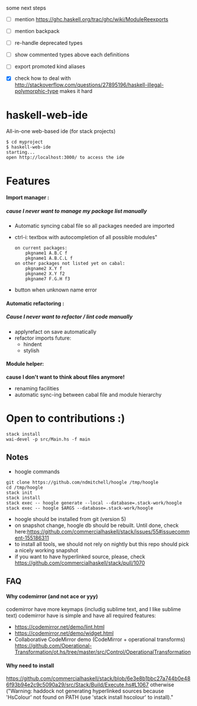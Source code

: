 some next steps
  - [ ] mention https://ghc.haskell.org/trac/ghc/wiki/ModuleReexports
  - [ ] mention backpack
  - [ ] re-handle deprecated types
  - [ ] show commented types above each definitions
  - [ ] export promoted kind aliases
  - [x] check how to deal with http://stackoverflow.com/questions/27895196/haskell-illegal-polymorphic-type makes it hard


# haskell-web-ide

All-in-one web-based ide (for stack projects)
```shell
$ cd myproject
$ haskell-web-ide
starting...
open http://localhost:3000/ to access the ide
```

# Features

#### Import manager :

##### cause I never want to manage my package list manually

  - Automatic syncing cabal file so all packages needed are imported
  - ctrl-i: textbox with autocompletion of all possible modules"

        on current packages:
            pkgname1 A.B.C f
            pkgname1 A.B.C.L f
        on other packages not listed yet on cabal:
            pkgname2 X.Y f
            pkgname2 X.Y f2
            pkgname7 F.G.H f3

  - button when unknown name error 

#### Automatic refactoring :

##### Cause I never want to refactor / lint code manually
  - applyrefact on save automatically
  - refactor imports
  future:
    - hindent
    - stylish

#### Module helper:
__cause I don't want to think about files anymore!__

  - renaming facilities
  - automatic sync-ing between cabal file and module hierarchy


# Open to contributions :)

```shell
stack install 
wai-devel -p src/Main.hs -f main
```

## Notes

- hoogle commands

```shell
git clone https://github.com/ndmitchell/hoogle /tmp/hoogle
cd /tmp/hoogle
stack init
stack install
stack exec -- hoogle generate --local --database=.stack-work/hoogle
stack exec -- hoogle $ARGS --database=.stack-work/hoogle
```

- hoogle should be installed from git (version 5)
- on snapshot change, hoogle db should be rebuilt. Until done, check here:https://github.com/commercialhaskell/stack/issues/55#issuecomment-155186311
- to install all tools, we should not rely on nightly but this repo should pick a nicely working snapshot
- if you want to have hyperlinked source, please, check https://github.com/commercialhaskell/stack/pull/1070

## FAQ

#### Why codemirror (and not ace or yyy)

codemirror have more keymaps (includig sublime text, and I like sublime text)
codemirror have is simple and have all required features:
  - https://codemirror.net/demo/lint.html
  - https://codemirror.net/demo/widget.html
  - Collaborative CodeMirror demo (CodeMirror + operational transforms) https://github.com/Operational-Transformation/ot.hs/tree/master/src/Control/OperationalTransformation


#### Why need to install 
https://github.com/commercialhaskell/stack/blob/6e3e8b1bbc27a744b0e486f93b94e2c9c5090a29/src/Stack/Build/Execute.hs#L1067
otherwise ("Warning: haddock not generating hyperlinked sources because 'HsColour' not found on PATH (use 'stack install hscolour' to install)."
